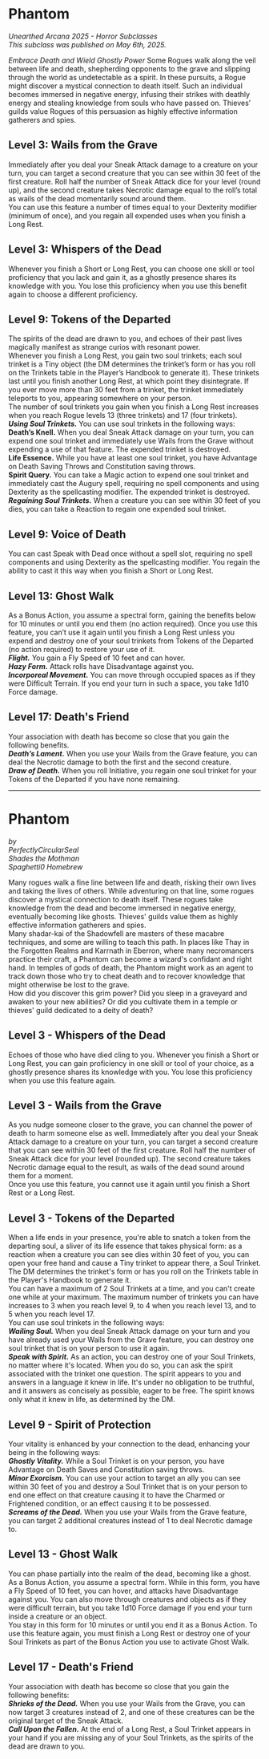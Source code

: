 # Phantom
*Unearthed Arcana 2025 - Horror Subclasses*  
*This subclass was published on May 6th, 2025.*  

*Embrace Death and Wield Ghostly Power*
Some Rogues walk along the veil between life and death, shepherding opponents to the grave and slipping through the world as undetectable as a spirit. In these pursuits, a Rogue might discover a mystical connection to death itself. Such an individual becomes immersed in negative energy, infusing their strikes with deathly energy and stealing knowledge from souls who have passed on. Thieves’ guilds value Rogues of this persuasion as highly effective information gatherers and spies.

## Level 3: Wails from the Grave
Immediately after you deal your Sneak Attack damage to a creature on your turn, you can target a second creature that you can see within 30 feet of the first creature. Roll half the number of Sneak Attack dice for your level (round up), and the second creature takes Necrotic damage equal to the roll’s total as wails of the dead momentarily sound around them.  
You can use this feature a number of times equal to your Dexterity modifier (minimum of once), and you regain all expended uses when you finish a Long Rest.

## Level 3: Whispers of the Dead
Whenever you finish a Short or Long Rest, you can choose one skill or tool proficiency that you lack and gain it, as a ghostly presence shares its knowledge with you. You lose this proficiency when you use this benefit again to choose a different proficiency.

## Level 9: Tokens of the Departed
The spirits of the dead are drawn to you, and echoes of their past lives magically manifest as strange curios with resonant power.  
Whenever you finish a Long Rest, you gain two soul trinkets; each soul trinket is a Tiny object (the DM determines the trinket’s form or has you roll on the Trinkets table in the Player’s Handbook to generate it). These trinkets last until you finish another Long Rest, at which point they disintegrate. If you ever move more than 30 feet from a trinket, the trinket immediately teleports to you, appearing somewhere on your person.  
The number of soul trinkets you gain when you finish a Long Rest increases when you reach Rogue levels 13 (three trinkets) and 17 (four trinkets).  
***Using Soul Trinkets.*** You can use soul trinkets in the following ways:  
**Death’s Knell.** When you deal Sneak Attack damage on your turn, you can expend one soul trinket and immediately use Wails from the Grave without expending a use of that feature. The expended trinket is destroyed.  
**Life Essence.** While you have at least one soul trinket, you have Advantage on Death Saving Throws and Constitution saving throws.  
**Spirit Query.** You can take a Magic action to expend one soul trinket and immediately cast the Augury spell, requiring no spell components and using Dexterity as the spellcasting modifier. The expended trinket is destroyed.  
***Regaining Soul Trinkets.*** When a creature you can see within 30 feet of you dies, you can take a Reaction to regain one expended soul trinket.

## Level 9: Voice of Death
You can cast Speak with Dead once without a spell slot, requiring no spell components and using Dexterity as the spellcasting modifier. You regain the ability to cast it this way when you finish a Short or Long Rest.

## Level 13: Ghost Walk
As a Bonus Action, you assume a spectral form, gaining the benefits below for 10 minutes or until you end them (no action required). Once you use this feature, you can’t use it again until you finish a Long Rest unless you expend and destroy one of
your soul trinkets from Tokens of the Departed (no action required) to restore your use of it.  
***Flight.*** You gain a Fly Speed of 10 feet and can hover.  
***Hazy Form.*** Attack rolls have Disadvantage against you.  
***Incorporeal Movement.*** You can move through occupied spaces as if they were Difficult Terrain. If you end your turn in such a space, you take 1d10 Force damage.

## Level 17: Death's Friend
Your association with death has become so close that you gain the following benefits.  
***Death’s Lament.*** When you use your Wails from the Grave feature, you can deal the Necrotic damage to both the first and the second creature.  
***Draw of Death.*** When you roll Initiative, you regain one soul trinket for your Tokens of the Departed if you have none remaining.

---

# Phantom
*by*  
*PerfectlyCircularSeal*  
*Shades the Mothman*  
*Spaghetti0 Homebrew*  

Many rogues walk a fine line between life and death, risking their own lives and taking the lives of others. While adventuring on that line, some rogues discover a mystical connection to death itself. These rogues take knowledge from the dead and become immersed in negative energy, eventually becoming like ghosts. Thieves' guilds value them as highly effective information gatherers and spies.  
Many shadar-kai of the Shadowfell are masters of these macabre techniques, and some are willing to teach this path. In places like Thay in the Forgotten Realms and Karrnath in Eberron, where many necromancers practice their craft, a Phantom can become a wizard's confidant and right hand. In temples of gods of death, the Phantom might work as an agent to track down those who try to cheat death and to recover knowledge that might otherwise be lost to the grave.  
How did you discover this grim power? Did you sleep in a graveyard and awaken to your new abilities? Or did you cultivate them in a temple or thieves' guild dedicated to a deity of death?

## Level 3 - Whispers of the Dead
Echoes of those who have died cling to you. Whenever you finish a Short or Long Rest, you can gain proficiency in one skill or tool of your choice, as a ghostly presence shares its knowledge with you. You lose this proficiency when you use this feature again.

## Level 3 - Wails from the Grave
As you nudge someone closer to the grave, you can channel the power of death to harm someone else as well. Immediately after you deal your Sneak Attack damage to a creature on your turn, you can target a second creature that you can see within 30 feet of the first creature. Roll half the number of Sneak Attack dice for your level (rounded up). The second creature takes Necrotic damage equal to the result, as wails of the dead sound around them for a moment.  
Once you use this feature, you cannot use it again until you finish a Short Rest or a Long Rest.

## Level 3 - Tokens of the Departed
When a life ends in your presence, you're able to snatch a token from the departing soul, a sliver of its life essence that takes physical form: as a reaction when a creature you can see dies within 30 feet of you, you can open your free hand and cause a Tiny trinket to appear there, a Soul Trinket. The DM determines the trinket's form or has you roll on the Trinkets table in the Player's Handbook to generate it.  
You can have a maximum of 2 Soul Trinkets at a time, and you can't create one while at your maximum. The maximum number of trinkets you can have increases to 3 when you reach level 9, to 4 when you reach level 13, and to 5 when you reach level 17.  
You can use soul trinkets in the following ways:  
***Wailing Soul.*** When you deal Sneak Attack damage on your turn and you have already used your Wails from the Grave feature, you can destroy one soul trinket that is on your person to use it again.  
***Speak with Spirit.*** As an action, you can destroy one of your Soul Trinkets, no matter where it's located. When you do so, you can ask the spirit associated with the trinket one question. The spirit appears to you and answers in a language it knew in life. It's under no obligation to be truthful, and it answers as concisely as possible, eager to be free. The spirit knows only what it knew in life, as determined by the DM.

## Level 9 - Spirit of Protection
Your vitality is enhanced by your connection to the dead, enhancing your being in the following ways:  
***Ghostly Vitality.*** While a Soul Trinket is on your person, you have Advantage on Death Saves and Constitution saving throws.  
***Minor Exorcism.*** You can use your action to target an ally you can see within 30 feet of you and destroy a Soul Trinket that is on your person to end one effect on that creature causing it to have the Charmed or Frightened condition, or an effect causing it to be possessed.  
***Screams of the Dead.*** When you use your Wails from the Grave feature, you can target 2 additional creatures instead of 1 to deal Necrotic damage to.

## Level 13 - Ghost Walk
You can phase partially into the realm of the dead, becoming like a ghost. As a Bonus Action, you assume a spectral form. While in this form, you have a Fly Speed of 10 feet, you can hover, and attacks have Disadvantage against you. You can also move through creatures and objects as if they were difficult terrain, but you take 1d10 Force damage if you end your turn inside a creature or an object.  
You stay in this form for 10 minutes or until you end it as a Bonus Action. To use this feature again, you must finish a Long Rest or destroy one of your Soul Trinkets as part of the Bonus Action you use to activate Ghost Walk.

## Level 17 - Death's Friend
Your association with death has become so close that you gain the following benefits:  
***Shrieks of the Dead.*** When you use your Wails from the Grave, you can now target 3 creatures instead of 2, and one of these creatures can be the original target of the Sneak Attack.  
***Call Upon the Fallen.*** At the end of a Long Rest, a Soul Trinket appears in your hand if you are missing any of your Soul Trinkets, as the spirits of the dead are drawn to you.